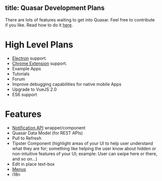 title: Quasar Development Plans
---
There are lots of features waiting to get into Quasar.
Feel free to contribute if you like. Read how to do it [here](/guide/contributing-to-quasar.html).

High Level Plans
===

* [Electron](http://electron.atom.io/) support.
* [Chrome Extension](https://developer.chrome.com/extensions/getstarted) support.
* Example Apps
* Tutorials
* Forum
* Improve debugging capabilities for native mobile Apps
* Upgrade to VueJS 2.0
* ES6 support

Features
===
* [Notification API](https://developer.mozilla.org/en/docs/Web/API/notification) wrapper/component
* Quasar Data Model (for REST APIs)
* Pull to Refresh
* Tipster Component (highlight areas of your UI to help user understand what they are for; something like helping the user know about hidden or non-intuitive features of your UI; example: User can swipe here or there, and so on...)
* Edit in place text-box
* [Menus](https://material.google.com/components/menus.html)
* i18n
